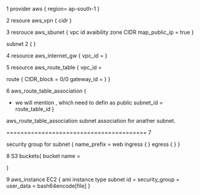 1 provider aws {
	region= ap-south-1
}

2 resoure aws_vpn {
cidr
}

3 resrouce aws_sbunet {
vpc id 
avaibility zone
CIDR
map_public_ip = true
}

subnet 2 {
}

4 resource aws_internet_gw {
 vpc_id = 
}

5 resource aws_route_table {
 vpc_id =
	
route {	
	CIDR_block = 0/0
	gateway_id = 
	}
}

6 aws_route_table_association {
- we will mention , which need to defin as public
	subnet_id =
	route_table_id
}

aws_route_table_association
subnet association for anather subnet.

======================================== 
7 

security group for subnet
{
name_prefix = web
	ingress {
	}
	egress {
	}
}

8 S3 buckets{
	bucket name =

}

9 aws_instance EC2 {
	ami 
	instance type
	subnet id = 
	security_group =
	user_data = bash64encode[file]
}
 


